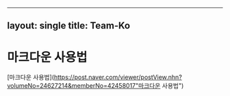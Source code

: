 ----
layout: single
title: Team-Ko
----

# 마크다운 사용법
[마크다운 사용법](https://post.naver.com/viewer/postView.nhn?volumeNo=24627214&memberNo=42458017"마크다운 사용법")

